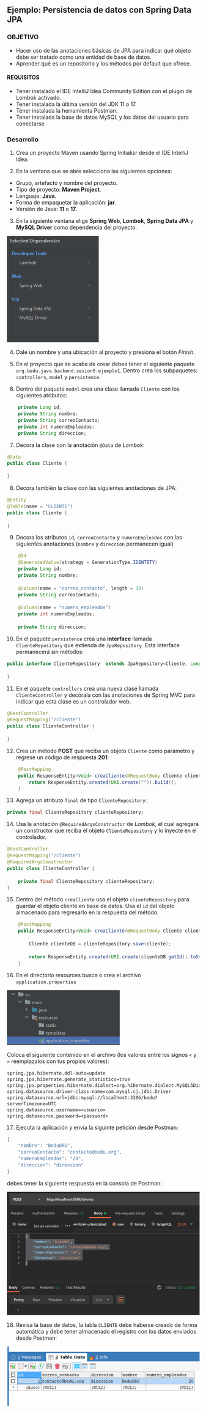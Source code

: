 ## Ejemplo: Persistencia de datos con Spring Data JPA

### OBJETIVO
- Hacer uso de las anotaciones básicas de JPA para indicar qué objeto debe ser tratado como una entidad de base de datos.
- Aprender qué es un repositorio y los métodos por default que ofrece.

#### REQUISITOS
- Tener instalado el IDE IntelliJ Idea Community Edition con el plugin de Lombok activado.
- Tener instalada la última versión del JDK 11 o 17.
- Tener instalada la herramienta Postman.
- Tener instalada la base de datos MySQL y los datos del usuario para conectarse


### Desarrollo

1. Crea un proyecto Maven usando Spring Initializr desde el IDE IntelliJ Idea.

2. En la ventana que se abre selecciona las siguientes opciones:
- Grupo, artefacto y nombre del proyecto.
- Tipo de proyecto: **Maven Project**.
- Lenguaje: **Java**.
- Forma de empaquetar la aplicación: **jar**.
- Versión de Java: **11** o **17**.

3. En la siguiente ventana elige **Spring Web**, **Lombok**, **Spring Data JPA** y **MySQL Driver** como dependencia del proyecto.

![imagen](img/img_01.png)

4. Dale un nombre y una ubicación al proyecto y presiona el botón *Finish*.

5. En el proyecto que se acaba de crear debes tener el siguiente paquete `org.bedu.java.backend.sesion6.ejemplo1`. Dentro crea los subpaquetes: `controllers`, `model` y `persistence`.

6. Dentro del paquete `model` crea una clase llamada `Cliente` con los siguientes atributos:
```java
    private Long id;
    private String nombre;
    private String correoContacto;
    private int numeroEmpleados;
    private String direccion;
```
7. Decora la clase con la anotación `@Data` de *Lombok*:
```java
@Data
public class Cliente {

}
```

8. Decora también la clase con las siguientes anotaciones de JPA:
```java
@Entity
@Table(name = "CLIENTE")
public class Cliente {

}
```

9. Decora los atributos `id`, `correoContacto` y `numeroEmpleados` con las siguientes anotaciones (`nombre` y `direccion` permanecen igual)
```java
    @Id
    @GeneratedValue(strategy = GenerationType.IDENTITY)
    private Long id;
    private String nombre;

    @Column(name = "correo_contacto", length = 30)
    private String correoContacto;

    @Column(name = "numero_empleados")
    private int numeroEmpleados;

    private String direccion;
```

10. En el paquete `persistence` crea una **interface** llamada `ClienteRepository` que extienda de `JpaRepository`. Esta interface permanecerá sin métodos:
```java
public interface ClienteRepository  extends JpaRepository<Cliente, Long> {

}
```

11. En el paquete `controllers` crea una nueva clase llamada `ClienteController` y decórala con las anotaciones de Spring MVC para indicar que esta clase es un controlador web.
```java
@RestController
@RequestMapping("/cliente")
public class ClienteController {

}
```

12. Crea un método **POST** que reciba un objeto `Cliente` como parámetro y regrese un código de respuesta **201**:
```java
    @PostMapping
    public ResponseEntity<Void> creaCliente(@RequestBody Cliente cliente){
        return ResponseEntity.created(URI.create("")).build();
    }
```

13. Agrega un atributo `final` de tipo `ClienteRepository`:

```java
private final ClienteRepository clienteRepository;
```

14. Usa la anotación `@RequiredArgsConstructor` de *Lombok*, el cual agregará un constructor que reciba el objeto `ClienteRepository` y lo inyecte en el controlador.
```java
@RestController
@RequestMapping("/cliente")
@RequiredArgsConstructor
public class ClienteController {

    private final ClienteRepository clienteRepository;
}
```

15. Dentro del método `creaCliente` usa el objeto `clienteRepository` para guardar el objeto cliente en base de datos. Usa el `id` del objeto almacenado para regresarlo en la respuesta del método.
```java
    @PostMapping
    public ResponseEntity<Void> creaCliente(@RequestBody Cliente cliente){

        Cliente clienteDB = clienteRepository.save(cliente);

        return ResponseEntity.created(URI.create(clienteDB.getId().toString())).build();
    }
```

16. En el directorio resources busca o crea el archivo `application.properties` 

![imagen](img/img_02.png)

Coloca el siguiente contenido en el archivo (los valores entre los signos `<` y `>` reemplazalos con tus propios valores):
```
spring.jpa.hibernate.ddl-auto=update
spring.jpa.hibernate.generate_statistics=true
spring.jpa.properties.hibernate.dialect=org.hibernate.dialect.MySQL5Dialect
spring.datasource.driver-class-name=com.mysql.cj.jdbc.Driver
spring.datasource.url=jdbc:mysql://localhost:3306/bedu?serverTimezone=UTC
spring.datasource.username=<usuario>
spring.datasource.password=<password>
```

17. Ejecuta la aplicación y envía la siguinte petición desde Postman:
```java
{
    "nombre": "BeduORG",
    "correoContacto": "contacto@bedu.org",
    "numeroEmpleados": "20",
    "direccion": "direccion"
}
```

debes tener la siguiente respuesta en la consola de Postman:

![imagen](img/img_03.png)

18. Revisa la base de datos, la tabla `CLIENTE` debe haberse creado de forma automática y debe tener almacenado el registro con los datos enviados desde Postman:

![imagen](img/img_04.png)
